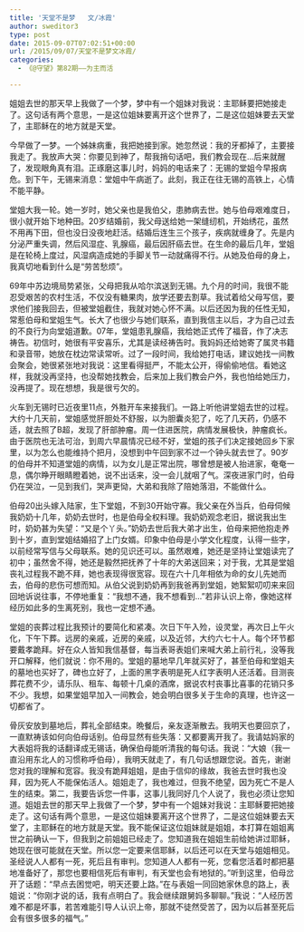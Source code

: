 ```yaml
---
title: '天堂不是梦   文/冰霞'
author: sweditor3
type: post
date: 2015-09-07T07:02:51+00:00
url: /2015/09/07/天堂不是梦文冰霞/
categories:
  - 《@守望》第82期——为主而活

---
```

姐姐去世的那天早上我做了一个梦，梦中有一个姐妹对我说：主耶稣要把她接走了。这句话有两个意思，一是这位姐妹要离开这个世界了，二是这位姐妹要去天堂了，主耶稣在的地方就是天堂。 

<!--more-->

今早做了一梦。一个姊妹病重，我把她接到家。她忽然说：我的牙都掉了，主要接我走了。我放声大哭：你要见到神了，帮我捎句话吧，我们教会现在&hellip;后来就醒了，发现眼角真有泪。正琢磨这事儿时，妈妈的电话来了：无锡的堂姐今早报病危。到下午，无锡来消息：堂姐中午病逝了。此刻，我正在往无锡的高铁上，心情不能平静。 

堂姐大我一轮。她一岁时，她父亲也是我伯父，患肺病去世。她与伯母艰难度日，很小就开始下地种田。20岁结婚前，我父母送给她一架缝纫机，开始绣花，虽然不用再下田，但也没日没夜地赶活。结婚后连生三个孩子，疾病就缠身了。先是内分泌严重失调，然后风湿症、乳腺癌，最后因肝癌去世。在生命的最后几年，堂姐是在轮椅上度过，风湿病造成她的手脚关节一动就痛得不行。从她及伯母的身上，我真切地看到什么是&ldquo;劳苦愁烦&rdquo;。 

69年中苏边境局势紧张，父母把我从哈尔滨送到无锡。九个月的时间，我很不能忍受艰苦的农村生活，不仅没有糖果肉，放学还要去割草。我试着给父母写信，要求他们接我回去，但被堂姐截住，我就对她心怀不满。以后还因为我的任性无知，常惹伯母和堂姐生气。长大了也很少与她们联系，直到我信主以后，才为自己过去的不良行为向堂姐道歉。07年，堂姐患乳腺癌，我给她正式传了福音，作了决志祷告。初信时，她很有平安喜乐，尤其是读经祷告时。我妈妈还给她寄了属灵书籍和录音带，她放在枕边常读常听。过了一段时间，我给她打电话，建议她找一间教会聚会，她很紧张地对我说：这里看得挺严，不能太公开，得偷偷地信。看她这样，我就没再坚持，也没帮她找教会，后来加上我们教会户外，我也怕给她压力，没再提了。现在想想，我是很亏欠的。 

火车到无锡时已近夜里11点，外㽒开车来接我们。一路上听他讲堂姐去世的过程。大约十几天前，堂姐感觉肝胆处不舒服，以为胆囊炎犯了，吃了几天药，仍感不适，就去照了B超，发现了肝部肿瘤。周一住进医院，病情发展极快，肿瘤疯长。由于医院也无法可治，到周六早晨情况已经不好，堂姐的孩子们决定接她回乡下家里，以为怎么也能维持个把月，没想到中午回到家不过一个钟头就去世了。90岁的伯母并不知道堂姐的病情，以为女儿是正常出院，哪曾想是被人抬进家，奄奄一息，偶尔睁开眼睛瞪着她，说不出话来，没一会儿就咽了气。深夜进家门时，伯母仍在哭泣，一见到我们，哭声更恸，大弟和我除了陪她落泪，不能做什么。 

伯母20出头嫁入陆家，生下堂姐，不到30开始守寡。我父亲在外当兵，伯母伺候我奶奶十几年，奶奶去世时，也是伯母全权料理。我奶奶观念老旧，据说我出生时，奶奶甚为失望：&ldquo;又是个丫头。&rdquo;奶奶去世后我大弟才出生，伯母来把他抱走养到十岁，直到堂姐结婚招了上门女婿。印象中伯母是小学文化程度，认得一些字，以前经常写信与父母联系。她的见识还可以。虽然艰难，她还是坚持让堂姐读完了初中；虽然舍不得，她还是毅然把抚养了十年的大弟送回来；对于我，尤其是堂姐丧礼过程我不跪不拜，她也表现得很宽容。现在六十几年相依为命的女儿先她而去，伯母的悲伤可想而知。从伯父说到奶奶再到我爸再到堂姐，她絮絮叨叨来来回回地诉说往事，不停地重复：&ldquo;我想不通，我不想看到&hellip;&rdquo;若非认识上帝，像她这样经历如此多的生离死别，我也一定想不通。 

堂姐的丧葬过程比我预计的要简化和紧凑。次日下午入殓，设灵堂，再次日上午火化，下午下葬。远房的亲戚，近房的亲戚，以及近邻，大约六七十人。每个环节都要戴孝跪拜。好在众人皆知我信基督，每当表哥表姐们来喊大弟上前行礼，没等我开口解释，他们就说：你不用的。堂姐的墓地早几年就买好了，甚至伯母和堂姐夫的墓地也买好了，碑也立好了，上面的黑字表明是死人红字表明人还活着。目测丧葬花费不少，请乐队、租车、每顿十几桌的酒席，据说农村丧事比喜事的花销只多不少。我想，如果堂姐早加入一间教会，她会明白很多关于生命的真理，也许这一切都省了。 

骨灰安放到墓地后，葬礼全部结束。晩餐后，亲友逐渐散去。我明天也要回京了，一直默祷该如何向伯母话别。伯母显然有些失落：又都要离开我了。我请姑妈家的大表姐将我的话翻译成无锡话，确保伯母能听清我的每句话。我说：&ldquo;大娘（我一直沿用东北人的习惯称呼伯母），我明天就走了，有几句话想跟您说。首先，谢谢您对我的理解和宽容。我没有跪拜姐姐，是由于信仰的缘故，我爸去世时我也没拜，因为死人不能保佑活人。姐姐走了，我也难过，但我不绝望，因为死亡不是人生的结束。第二，我要告诉您一件事，这事儿我同好几个人说了，我也必须让您知道。姐姐去世的那天早上我做了一个梦，梦中有一个姐妹对我说：主耶稣要把她接走了。这句话有两个意思，一是这位姐妹要离开这个世界了，二是这位姐妹要去天堂了，主耶稣在的地方就是天堂。我不能保证这位姐妹就是姐姐，本打算在姐姐离世之前确认一下，但我到之前姐姐已经走了。您知道我在姐姐生前给她讲过耶稣，她现在很可能就在天堂。所以您一定要来信耶稣，以后还可以在天堂与姐姐相见。圣经说人人都有一死，死后且有审判。您知道人人都有一死，您看您活着时都把墓地准备好了，那您也要相信死后有审判，有天堂也会有地狱的。&rdquo;听到这里，伯母岔开了话题：&ldquo;早点去困觉吧，明天还要上路。&rdquo;在与表姐一同回她家休息的路上，表姐说：&ldquo;你刚才说的话，我有点明白了。我会继续跟舅妈多聊聊。&rdquo;我说：&ldquo;人经历苦难不都是坏事，若苦难能引导人认识上帝，那就不徒然受苦了，因为以后甚至死后会有很多很多的福气。&rdquo;